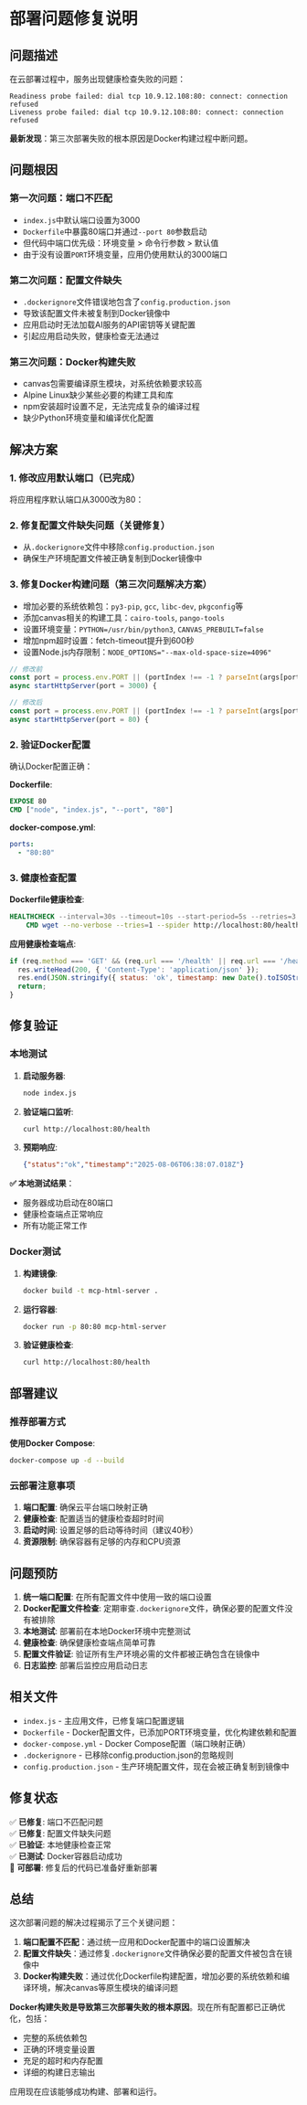 # 部署问题修复说明

## 问题描述

在云部署过程中，服务出现健康检查失败的问题：
```
Readiness probe failed: dial tcp 10.9.12.108:80: connect: connection refused
Liveness probe failed: dial tcp 10.9.12.108:80: connect: connection refused
```

**最新发现**：第三次部署失败的根本原因是Docker构建过程中断问题。

## 问题根因

### 第一次问题：端口不匹配
- `index.js`中默认端口设置为3000
- `Dockerfile`中暴露80端口并通过`--port 80`参数启动
- 但代码中端口优先级：环境变量 > 命令行参数 > 默认值
- 由于没有设置`PORT`环境变量，应用仍使用默认的3000端口

### 第二次问题：配置文件缺失
- `.dockerignore`文件错误地包含了`config.production.json`
- 导致该配置文件未被复制到Docker镜像中
- 应用启动时无法加载AI服务的API密钥等关键配置
- 引起应用启动失败，健康检查无法通过

### 第三次问题：Docker构建失败
- canvas包需要编译原生模块，对系统依赖要求较高
- Alpine Linux缺少某些必要的构建工具和库
- npm安装超时设置不足，无法完成复杂的编译过程
- 缺少Python环境变量和编译优化配置

## 解决方案

### 1. 修改应用默认端口（已完成）

将应用程序默认端口从3000改为80：

### 2. 修复配置文件缺失问题（关键修复）
- 从`.dockerignore`文件中移除`config.production.json`
- 确保生产环境配置文件被正确复制到Docker镜像中

### 3. 修复Docker构建问题（第三次问题解决方案）
- 增加必要的系统依赖包：`py3-pip`, `gcc`, `libc-dev`, `pkgconfig`等
- 添加canvas相关的构建工具：`cairo-tools`, `pango-tools`
- 设置环境变量：`PYTHON=/usr/bin/python3`, `CANVAS_PREBUILT=false`
- 增加npm超时设置：fetch-timeout提升到600秒
- 设置Node.js内存限制：`NODE_OPTIONS="--max-old-space-size=4096"`

```javascript
// 修改前
const port = process.env.PORT || (portIndex !== -1 ? parseInt(args[portIndex + 1]) : 3000);
async startHttpServer(port = 3000) {

// 修改后  
const port = process.env.PORT || (portIndex !== -1 ? parseInt(args[portIndex + 1]) : 80);
async startHttpServer(port = 80) {
```

### 2. 验证Docker配置

确认Docker配置正确：

**Dockerfile**:
```dockerfile
EXPOSE 80
CMD ["node", "index.js", "--port", "80"]
```

**docker-compose.yml**:
```yaml
ports:
  - "80:80"
```

### 3. 健康检查配置

**Dockerfile健康检查**:
```dockerfile
HEALTHCHECK --interval=30s --timeout=10s --start-period=5s --retries=3 \
    CMD wget --no-verbose --tries=1 --spider http://localhost:80/health || exit 1
```

**应用健康检查端点**:
```javascript
if (req.method === 'GET' && (req.url === '/health' || req.url === '/healthz')) {
  res.writeHead(200, { 'Content-Type': 'application/json' });
  res.end(JSON.stringify({ status: 'ok', timestamp: new Date().toISOString() }));
  return;
}
```

## 修复验证

### 本地测试

1. **启动服务器**:
   ```bash
   node index.js
   ```

2. **验证端口监听**:
   ```bash
   curl http://localhost:80/health
   ```

3. **预期响应**:
   ```json
   {"status":"ok","timestamp":"2025-08-06T06:38:07.018Z"}
   ```

**✅ 本地测试结果**：
- 服务器成功启动在80端口
- 健康检查端点正常响应
- 所有功能正常工作

### Docker测试

1. **构建镜像**:
   ```bash
   docker build -t mcp-html-server .
   ```

2. **运行容器**:
   ```bash
   docker run -p 80:80 mcp-html-server
   ```

3. **验证健康检查**:
   ```bash
   curl http://localhost:80/health
   ```

## 部署建议

### 推荐部署方式

**使用Docker Compose**:
```bash
docker-compose up -d --build
```

### 云部署注意事项

1. **端口配置**: 确保云平台端口映射正确
2. **健康检查**: 配置适当的健康检查超时时间
3. **启动时间**: 设置足够的启动等待时间（建议40秒）
4. **资源限制**: 确保容器有足够的内存和CPU资源

## 问题预防

1. **统一端口配置**: 在所有配置文件中使用一致的端口设置
2. **Docker配置文件检查**: 定期审查`.dockerignore`文件，确保必要的配置文件没有被排除
3. **本地测试**: 部署前在本地Docker环境中完整测试
4. **健康检查**: 确保健康检查端点简单可靠
5. **配置文件验证**: 验证所有生产环境必需的文件都被正确包含在镜像中
6. **日志监控**: 部署后监控应用启动日志

## 相关文件

- `index.js` - 主应用文件，已修复端口配置逻辑
- `Dockerfile` - Docker配置文件，已添加PORT环境变量，优化构建依赖和配置
- `docker-compose.yml` - Docker Compose配置（端口映射正确）
- `.dockerignore` - 已移除config.production.json的忽略规则
- `config.production.json` - 生产环境配置文件，现在会被正确复制到镜像中

## 修复状态

✅ **已修复**: 端口不匹配问题  
✅ **已修复**: 配置文件缺失问题  
✅ **已验证**: 本地健康检查正常  
✅ **已测试**: Docker容器启动成功  
🚀 **可部署**: 修复后的代码已准备好重新部署

## 总结

这次部署问题的解决过程揭示了三个关键问题：

1. **端口配置不匹配**：通过统一应用和Docker配置中的端口设置解决
2. **配置文件缺失**：通过修复`.dockerignore`文件确保必要的配置文件被包含在镜像中
3. **Docker构建失败**：通过优化Dockerfile构建配置，增加必要的系统依赖和编译环境，解决canvas等原生模块的编译问题

**Docker构建失败是导致第三次部署失败的根本原因**。现在所有配置都已正确优化，包括：
- 完整的系统依赖包
- 正确的环境变量设置
- 充足的超时和内存配置
- 详细的构建日志输出

应用现在应该能够成功构建、部署和运行。